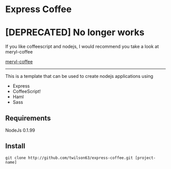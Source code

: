 # Express Coffee

# [DEPRECATED] No longer works

If you like coffeescript and nodejs, I would recommend you take a look
at meryl-coffee

[meryl-coffee](http://github.com/twilson63/meryl-coffee.git)

----

This is a template that can be used to create nodejs applications using 

* Express
* CoffeeScript!
* Haml
* Sass

## Requirements

NodeJs 0.1.99

## Install

    git clone http://github.com/twilson63/express-coffee.git [project-name]